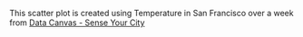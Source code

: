This scatter plot is created using Temperature in San Francisco over a week from [Data Canvas - Sense Your City](https://grayarea.org/initiative/data-canvas-sense-your-city/)
